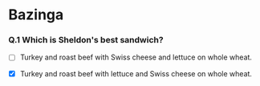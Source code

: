 # Bazinga

### Q.1 Which is Sheldon's best sandwich?
- [ ] Turkey and roast beef with Swiss cheese and lettuce on whole wheat.
- [x] Turkey and roast beef with lettuce and Swiss cheese on whole wheat.


